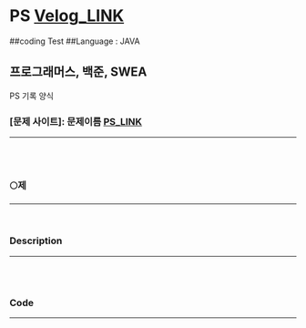 # PS    [Velog_LINK](https://velog.io/@admin1194)
##coding Test
##Language : JAVA



## 프로그래머스, 백준, SWEA


PS 기록 양식

### [문제 사이트]: 문제이름  [PS_LINK](https://velog.io/@admin1194)
***
<br><br>
### 🌕제

---

<br/>

### Description

---


<br><br>
### Code

---
```javascript
```
